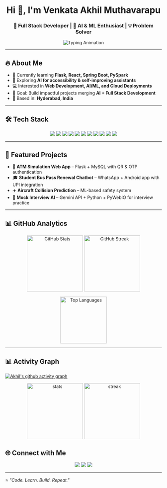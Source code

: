 <!-- Intro Banner -->
<h1 align="center">Hi 👋, I'm Venkata Akhil Muthavarapu</h1>
<h3 align="center">🚀 Full Stack Developer | 🤖 AI & ML Enthusiast | 💡 Problem Solver</h3>

<!-- Typing animation -->
<p align="center">
  <img src="https://readme-typing-svg.herokuapp.com?size=22&center=true&vCenter=true&width=600&lines=Full+Stack+Developer;AI+%26+ML+Enthusiast;Python+%7C+Flask+%7C+React;Building+AI-powered+Applications;Always+Learning+New+Things" alt="Typing Animation">
</p>

---

## 🔥 About Me  
- 🌱 Currently learning **Flask, React, Spring Boot, PySpark**  
- 🤖 Exploring **AI for accessibility & self-improving assistants**  
- 💻 Interested in **Web Development, AI/ML, and Cloud Deployments**  
- 🎯 Goal: Build impactful projects merging **AI + Full Stack Development**  
- 📍 Based in: **Hyderabad, India**  

---

## 🛠️ Tech Stack  

<p align="center">
  <!-- Languages -->
  <img src="https://img.shields.io/badge/Python-3776AB?style=for-the-badge&logo=python&logoColor=white"/>
  <img src="https://img.shields.io/badge/Java-007396?style=for-the-badge&logo=java&logoColor=white"/>
  <img src="https://img.shields.io/badge/JavaScript-F7DF1E?style=for-the-badge&logo=javascript&logoColor=black"/>
  
  <!-- Frontend -->
  <img src="https://img.shields.io/badge/React-61DAFB?style=for-the-badge&logo=react&logoColor=black"/>
  <img src="https://img.shields.io/badge/TailwindCSS-38B2AC?style=for-the-badge&logo=tailwind-css&logoColor=white"/>
  
  <!-- Backend -->
  <img src="https://img.shields.io/badge/Flask-000000?style=for-the-badge&logo=flask&logoColor=white"/>
  <img src="https://img.shields.io/badge/Spring_Boot-6DB33F?style=for-the-badge&logo=spring-boot&logoColor=white"/>
  
  <!-- Database -->
  <img src="https://img.shields.io/badge/MySQL-005C84?style=for-the-badge&logo=mysql&logoColor=white"/>
  <img src="https://img.shields.io/badge/MongoDB-4EA94B?style=for-the-badge&logo=mongodb&logoColor=white"/>
  
  <!-- Tools -->
  <img src="https://img.shields.io/badge/Docker-2496ED?style=for-the-badge&logo=docker&logoColor=white"/>
  <img src="https://img.shields.io/badge/Git-F05032?style=for-the-badge&logo=git&logoColor=white"/>
</p>

---

## 📌 Featured Projects  

- 🔑 **ATM Simulation Web App** – Flask + MySQL with QR & OTP authentication  
- 🎓 **Student Bus Pass Renewal Chatbot** – WhatsApp + Android app with UPI integration  
- ✈️ **Aircraft Collision Prediction** – ML-based safety system  
- 🎥 **Mock Interview AI** – Gemini API + Python + PyWebIO for interview practice  

---


## 📊 GitHub Analytics  

<p align="center">
  <img src="https://github-readme-stats.vercel.app/api?username=akhilmuthavarapu&show_icons=true&theme=tokyonight" alt="GitHub Stats" height="180px"/>
  <img src="https://github-readme-streak-stats.herokuapp.com/?user=akhilmuthavarapu&theme=tokyonight" alt="GitHub Streak" height="180px"/>
</p>

<p align="center">
  <img src="https://github-readme-stats.vercel.app/api/top-langs/?username=akhilmuthavarapu&layout=compact&theme=tokyonight" alt="Top Languages" height="150px"/>
</p>

---
## 📊 Activity Graph  

[![Akhil's github activity graph](https://github-readme-activity-graph.vercel.app/graph?username=akhilmuthavarapu&theme=tokyo-night)](https://github.com/ashutosh00710/github-readme-activity-graph)


<p align="center">
  <img src="https://github-readme-stats.vercel.app/api?username=akhilmuthavarapu&show_icons=true&theme=radical" alt="stats" height="180px"/>
  <img src="https://github-readme-streak-stats.herokuapp.com/?user=akhilmuthavarapu&theme=radical" alt="streak" height="180px"/>
</p>


## 🌐 Connect with Me  

<p align="center">
  <a href="https://www.linkedin.com/in/venkata-akhil-muthavarapu-12042424a/"><img src="https://img.shields.io/badge/LinkedIn-blue?style=for-the-badge&logo=linkedin&logoColor=white"/></a>
  <a href="https://github.com/akhilmuthavarapu"><img src="https://img.shields.io/badge/GitHub-black?style=for-the-badge&logo=github&logoColor=white"/></a>
  <a href="https://portfolio-gamma-ebon-24.vercel.app/"><img src="https://img.shields.io/badge/Portfolio-ff69b4?style=for-the-badge&logo=vercel&logoColor=white"/></a>
</p>

---

⭐️ *"Code. Learn. Build. Repeat."*  
